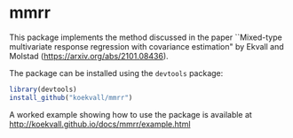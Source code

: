 # mmrr

This package implements the method discussed in the paper ``Mixed-type multivariate response regression with covariance estimation" by Ekvall and Molstad (https://arxiv.org/abs/2101.08436).

The package can be installed using the `devtools` package:

``` r
library(devtools)
install_github("koekvall/mmrr")
```

A worked example showing how to use the package is available at http://koekvall.github.io/docs/mmrr/example.html
